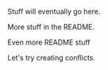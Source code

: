 Stuff will eventually go here.

More stuff in the README.

Even more README stuff

Let's try creating conflicts.
